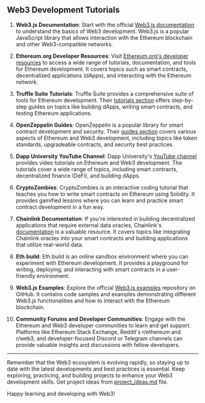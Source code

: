 ## Web3 Development Tutorials

1. **Web3.js Documentation**: Start with the official [Web3.js documentation](https://web3js.readthedocs.io/) to understand the basics of Web3 development. Web3.js is a popular JavaScript library that allows interaction with the Ethereum blockchain and other Web3-compatible networks.

2. **Ethereum.org Developer Resources**: Visit [Ethereum.org's developer resources](https://ethereum.org/developers/) to access a wide range of tutorials, documentation, and tools for Ethereum development. It covers topics such as smart contracts, decentralized applications (dApps), and interacting with the Ethereum network.

3. **Truffle Suite Tutorials**: Truffle Suite provides a comprehensive suite of tools for Ethereum development. Their [tutorials section](https://www.trufflesuite.com/tutorials) offers step-by-step guides on topics like building dApps, writing smart contracts, and testing Ethereum applications.

4. **OpenZeppelin Guides**: OpenZeppelin is a popular library for smart contract development and security. Their [guides section](https://docs.openzeppelin.com/guides) covers various aspects of Ethereum and Web3 development, including topics like token standards, upgradeable contracts, and security best practices.

5. **Dapp University YouTube Channel**: Dapp University's [YouTube channel](https://www.youtube.com/c/DappUniversity) provides video tutorials on Ethereum and Web3 development. The tutorials cover a wide range of topics, including smart contracts, decentralized finance (DeFi), and building dApps.

6. **CryptoZombies**: CryptoZombies is an interactive coding tutorial that teaches you how to write smart contracts on Ethereum using Solidity. It provides gamified lessons where you can learn and practice smart contract development in a fun way.

7. **Chainlink Documentation**: If you're interested in building decentralized applications that require external data oracles, Chainlink's [documentation](https://docs.chain.link/) is a valuable resource. It covers topics like integrating Chainlink oracles into your smart contracts and building applications that utilize real-world data.

8. **Eth.build**: Eth.build is an online sandbox environment where you can experiment with Ethereum development. It provides a playground for writing, deploying, and interacting with smart contracts in a user-friendly environment.

9. **Web3.js Examples**: Explore the official [Web3.js examples](https://github.com/ethereum/web3.js/tree/1.x/example) repository on GitHub. It contains code samples and examples demonstrating different Web3.js functionalities and how to interact with the Ethereum blockchain.

10. **Community Forums and Developer Communities**: Engage with the Ethereum and Web3 developer communities to learn and get support. Platforms like Ethereum Stack Exchange, Reddit's r/ethereum and r/web3, and developer-focused Discord or Telegram channels can provide valuable insights and discussions with fellow developers.

---

Remember that the Web3 ecosystem is evolving rapidly, so staying up to date with the latest developments and best practices is essential. Keep exploring, practicing, and building projects to enhance your Web3 development skills. Get project ideas from [project_ideas.md](project_ideas.md) file.

Happy learning and developing with Web3!